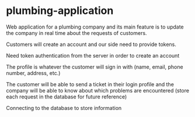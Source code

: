 # plumbing-application

Web application for a plumbing company and its main feature is to update the company in real time about the requests of customers.

Customers will create an account and our side need to provide tokens.

Need token authentication from the server in order to create an account

The profile is whatever the customer will sign in with (name, email, phone number, address, etc.)

The customer will be able to send a ticket in their login profile and the company will be able to know about which problems are encountered (store each request in the database for future reference)

Connecting to the database to store information
